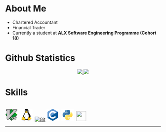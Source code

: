 # About Me
- Chartered Accountant
- Financial Trader
- Currently a student at <strong>ALX Software Engineering Programme (Cohort 18)</strong>

# Github Statistics
<p align="center">
<a href="https://github.com/Huclark">
  <img height="180em" src="https://github-readme-stats.vercel.app/api?username=huclark&show_icons=true&theme=transparent&include_all_commits=true&count_private=true"/>
<img height="180em" src="https://github-readme-stats-eight-theta.vercel.app/api/top-langs/?username=Huclark&layout=compact&langs_count=8&theme=transparent"/>
</a>
</p>

# Skills
<!-- Languages And Tools -->
<br>
<div align="left">
  <img src="https://github.com/devicons/devicon/blob/master/icons/vim/vim-original.svg" title="vim" alt="vim" width="40" height="40"/>&nbsp; </a>
  <img src="https://github.com/devicons/devicon/blob/master/icons/linux/linux-original.svg" title="Linux" alt="Linux" width="40" height="40"/>&nbsp;
  <a href="https://git-scm.com/" target="_blank" rel="noreferrer"><img
src="https://raw.githubusercontent.com/danielcranney/readme-generator/main/public/icons/skills/git-colored.svg" width="36" height="36" alt="Git" /></a>
  <img src="https://github.com/devicons/devicon/blob/master/icons/c/c-original.svg" title="C" alt="C" width="40" height="40"/>&nbsp;
  <img src="https://github.com/devicons/devicon/blob/master/icons/python/python-original.svg" title="Python" alt="Python" width="40" height="40"/>&nbsp;
  <img src="https://raw.githubusercontent.com/danielcranney/readme-generator/main/public/icons/socials/github.svg" width="32" height="32" />&nbsp;
</div>
<hr/>
  
